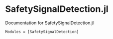 # SafetySignalDetection.jl

Documentation for SafetySignalDetection.jl

```@autodocs
Modules = [SafetySignalDetection]
```
